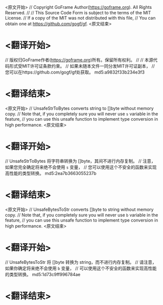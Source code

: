 
<原文开始>
// Copyright GoFrame Author(https://goframe.org). All Rights Reserved.
//
// This Source Code Form is subject to the terms of the MIT License.
// If a copy of the MIT was not distributed with this file,
// You can obtain one at https://github.com/gogf/gf.
<原文结束>

# <翻译开始>
// 版权归GoFrame作者(https://goframe.org)所有。保留所有权利。
//
// 本源代码形式受MIT许可证条款约束。
// 如果未随本文件一同分发MIT许可证副本，
// 您可以在https://github.com/gogf/gf处获取。 md5:a9832f33b234e3f3
# <翻译结束>


<原文开始>
// UnsafeStrToBytes converts string to []byte without memory copy.
// Note that, if you completely sure you will never use `s` variable in the feature,
// you can use this unsafe function to implement type conversion in high performance.
<原文结束>

# <翻译开始>
// UnsafeStrToBytes 将字符串转换为 []byte，其间不进行内存复制。
// 注意，如果您完全确定将来绝不会使用 `s` 变量，
// 您可以使用这个不安全的函数来实现高性能的类型转换。 md5:2ea7b3663055237b
# <翻译结束>


<原文开始>
// UnsafeBytesToStr converts []byte to string without memory copy.
// Note that, if you completely sure you will never use `b` variable in the feature,
// you can use this unsafe function to implement type conversion in high performance.
<原文结束>

# <翻译开始>
// UnsafeBytesToStr 将 []byte 转换为 string，而不进行内存复制。
// 请注意，如果你确定将来绝不会使用 `b` 变量，
// 可以使用这个不安全的函数来实现高性能的类型转换。 md5:1d73c9ff996784ae
# <翻译结束>


